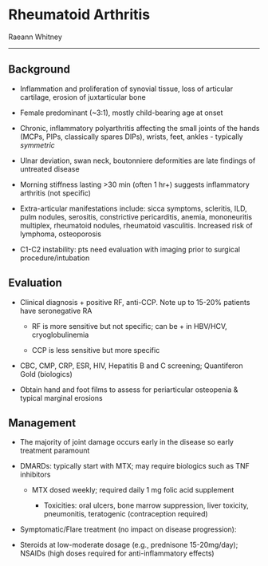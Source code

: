 # Rheumatoid Arthritis 

Raeann Whitney

---

## Background

- Inflammation and proliferation of synovial tissue, loss of articular
    cartilage, erosion of juxtarticular bone

- Female predominant (\~3:1), mostly child-bearing age at onset

- Chronic, inflammatory polyarthritis affecting the small joints of
    the hands (MCPs, PIPs, classically spares DIPs), wrists, feet,
    ankles - typically *symmetric*

- Ulnar deviation, swan neck, boutonniere deformities are late
    findings of untreated disease

- Morning stiffness lasting \>30 min (often 1 hr+) suggests
    inflammatory arthritis (not specific)

- Extra-articular manifestations include: sicca symptoms, scleritis,
    ILD, pulm nodules, serositis, constrictive pericarditis, anemia,
    mononeuritis multiplex, rheumatoid nodules, rheumatoid vasculitis.
    Increased risk of lymphoma, osteoporosis

- C1-C2 instability: pts need evaluation with imaging prior to
    surgical procedure/intubation

## Evaluation

- Clinical diagnosis + positive RF, anti-CCP. Note up to 15-20%
    patients have seronegative RA

    - RF is more sensitive but not specific; can be + in HBV/HCV,
        cryoglobulinemia

    - CCP is less sensitive but more specific

- CBC, CMP, CRP, ESR, HIV, Hepatitis B and C screening; Quantiferon
    Gold (biologics)

- Obtain hand and foot films to assess for periarticular osteopenia &
    typical marginal erosions

## Management

- The majority of joint damage occurs early in the disease so early
    treatment paramount

- DMARDs: typically start with MTX; may require biologics such as TNF
    inhibitors

    - MTX dosed weekly; required daily 1 mg folic acid supplement

        - Toxicities: oral ulcers, bone marrow suppression, liver
            toxicity, pneumonitis, teratogenic (contraception required)

- Symptomatic/Flare treatment (no impact on disease progression):

- Steroids at low-moderate dosage (e.g., prednisone 15-20mg/day);
    NSAIDs (high doses required for anti-inflammatory effects)
